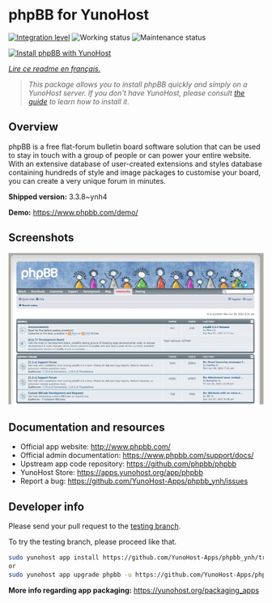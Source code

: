 <!--
N.B.: This README was automatically generated by https://github.com/YunoHost/apps/tree/master/tools/README-generator
It shall NOT be edited by hand.
-->

# phpBB for YunoHost

[![Integration level](https://dash.yunohost.org/integration/phpbb.svg)](https://dash.yunohost.org/appci/app/phpbb) ![Working status](https://ci-apps.yunohost.org/ci/badges/phpbb.status.svg) ![Maintenance status](https://ci-apps.yunohost.org/ci/badges/phpbb.maintain.svg)

[![Install phpBB with YunoHost](https://install-app.yunohost.org/install-with-yunohost.svg)](https://install-app.yunohost.org/?app=phpbb)

*[Lire ce readme en français.](./README_fr.md)*

> *This package allows you to install phpBB quickly and simply on a YunoHost server.
If you don't have YunoHost, please consult [the guide](https://yunohost.org/#/install) to learn how to install it.*

## Overview

phpBB is a free flat-forum bulletin board software solution that can be used to stay in touch with a group of people or can power your entire website. With an extensive database of user-created extensions and styles database containing hundreds of style and image packages to customise your board, you can create a very unique forum in minutes.


**Shipped version:** 3.3.8~ynh4

**Demo:** https://www.phpbb.com/demo/

## Screenshots

![Screenshot of phpBB](./doc/screenshots/screenshot.png)

## Documentation and resources

* Official app website: <http://www.phpbb.com/>
* Official admin documentation: <https://www.phpbb.com/support/docs/>
* Upstream app code repository: <https://github.com/phpbb/phpbb>
* YunoHost Store: <https://apps.yunohost.org/app/phpbb>
* Report a bug: <https://github.com/YunoHost-Apps/phpbb_ynh/issues>

## Developer info

Please send your pull request to the [testing branch](https://github.com/YunoHost-Apps/phpbb_ynh/tree/testing).

To try the testing branch, please proceed like that.

``` bash
sudo yunohost app install https://github.com/YunoHost-Apps/phpbb_ynh/tree/testing --debug
or
sudo yunohost app upgrade phpbb -u https://github.com/YunoHost-Apps/phpbb_ynh/tree/testing --debug
```

**More info regarding app packaging:** <https://yunohost.org/packaging_apps>
